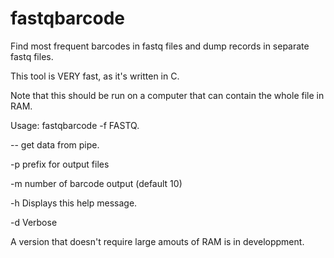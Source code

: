 # fastqbarcode
Find most frequent barcodes in fastq files and dump records in separate fastq files. 

This tool is VERY fast, as it's written in C.

Note that this should be run on a computer that can contain the whole file in RAM.



Usage: fastqbarcode -f FASTQ.

   -- get data from pipe.

   -p prefix for output files

   -m number of barcode output (default 10)

   -h Displays this help message.

   -d Verbose



A version that doesn't require large amouts of RAM is in developpment.
